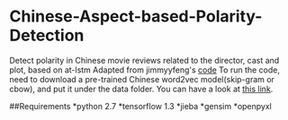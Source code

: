 # Chinese-Aspect-based-Polarity-Detection
Detect polarity in Chinese movie reviews related to the director, cast and plot, based on at-lstm
Adapted from jimmyyfeng's [code](https://github.com/jimmyyfeng/TD-LSTM)
To run the code, need to download a pre-trained Chinese word2vec model(skip-gram or cbow), and put it under the data folder.
You can have a look at [this link](https://github.com/to-shimo/chinese-word2vec).

##Requirements
*python 2.7
*tensorflow 1.3
*jieba
*gensim
*openpyxl


